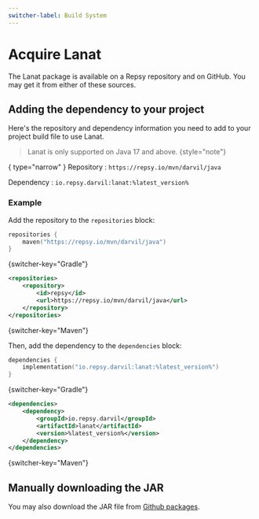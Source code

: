 ```yaml
---
switcher-label: Build System
---
```


# Acquire Lanat

The Lanat package is available on a Repsy repository and on GitHub.
You may get it from either of these sources.

## Adding the dependency to your project

Here's the repository and dependency information you need to add to your project
build file to use Lanat.

> Lanat is only supported on Java 17 and above.
{style="note"}

{ type="narrow" }
Repository
: `https://repsy.io/mvn/darvil/java`

Dependency
: `io.repsy.darvil:lanat:%latest_version%`


### Example

Add the repository to the ``repositories`` block:

````Kotlin
repositories {
    maven("https://repsy.io/mvn/darvil/java")
}
````
{switcher-key="Gradle"}

````XML
<repositories>
    <repository>
        <id>repsy</id>
        <url>https://repsy.io/mvn/darvil/java</url>
    </repository>
</repositories>
````
{switcher-key="Maven"}

Then, add the dependency to the ``dependencies`` block:

````Kotlin
dependencies {
    implementation("io.repsy.darvil:lanat:%latest_version%")
}
````
{switcher-key="Gradle"}

````XML
<dependencies>
    <dependency>
        <groupId>io.repsy.darvil</groupId>
        <artifactId>lanat</artifactId>
        <version>%latest_version%</version>
    </dependency>
</dependencies>
````
{switcher-key="Maven"}

## Manually downloading the JAR

You may also download the JAR file from [Github packages](https://github.com/darvil82/Lanat/packages).